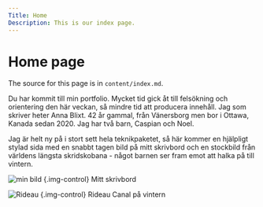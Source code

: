 ```yaml
---
Title: Home
Description: This is our index page.
---
```


Home page
==========================

The source for this page is in `content/index.md`.

Du har kommit till min portfolio. Mycket tid gick åt till felsökning och orientering den här veckan, så mindre tid att producera innehåll. Jag som skriver heter Anna Blixt. 42 år gammal, från Vänersborg men bor i Ottawa, Kanada sedan 2020. Jag har två barn, Caspian och Noel. 

Jag är helt ny på i stort sett hela teknikpaketet, så här kommer en hjälpligt stylad sida med en snabbt tagen bild på mitt skrivbord och en stockbild från världens längsta skridskobana - något barnen ser fram emot att halka på till vintern. 

![min bild](%assets_url%/img/desk.jpg) {.img-control} Mitt skrivbord

![Rideau](https://upload.wikimedia.org/wikipedia/commons/1/11/Rideau_Canal_in_winter.jpg) {.img-control} Rideau Canal på vintern